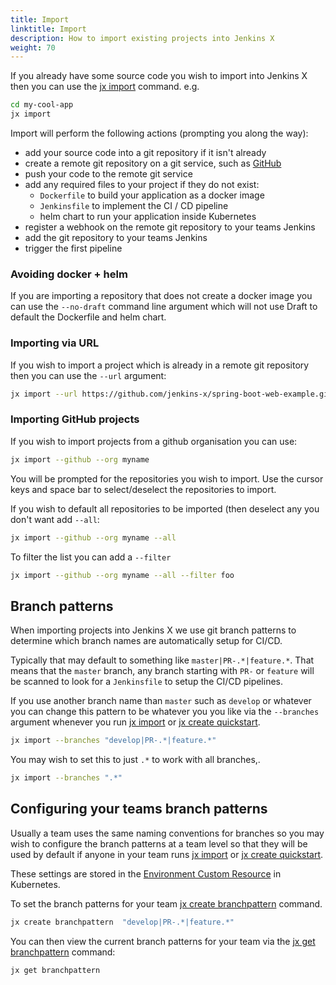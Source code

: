 ```yaml
---
title: Import
linktitle: Import
description: How to import existing projects into Jenkins X
weight: 70
---
```


If you already have some source code you wish to import into Jenkins X then you can use the [jx import](/commands/jx_import/) command. e.g.

```sh
cd my-cool-app
jx import
```

Import will perform the following actions (prompting you along the way):

* add your source code into a git repository if it isn't already
* create a remote git repository on a git service, such as [GitHub](https://github.com)
* push your code to the remote git service
* add any required files to your project if they do not exist:
  * `Dockerfile` to build your application as a docker image
  * `Jenkinsfile` to implement the CI / CD pipeline
  * helm chart to run your application inside Kubernetes
* register a webhook on the remote git repository to your teams Jenkins
* add the git repository to your teams Jenkins
* trigger the first pipeline

### Avoiding docker + helm

If you are importing a repository that does not create a docker image you can use the `--no-draft` command line argument which will not use Draft to default the Dockerfile and helm chart.


### Importing via URL

If you wish to import a project which is already in a remote git repository then you can use the `--url`  argument:

```sh
jx import --url https://github.com/jenkins-x/spring-boot-web-example.git
```

### Importing GitHub projects

If you wish to import projects from a github organisation you can use:

```sh
jx import --github --org myname
```

You will be prompted for the repositories you wish to import. Use the cursor keys and space bar to select/deselect the repositories to import.

If you wish to default all repositories to be imported (then deselect any you don't want add `--all`:

```sh
jx import --github --org myname --all
```

To filter the list you can add a `--filter`

```sh
jx import --github --org myname --all --filter foo
```

## Branch patterns

When importing projects into Jenkins X we use git branch patterns to determine which branch names are automatically setup for CI/CD.

Typically that may default to something like `master|PR-.*|feature.*`. That means that the `master` branch, any branch starting with `PR-` or `feature` will be scanned to look for a `Jenkinsfile` to setup the CI/CD pipelines.

If you use another branch name than `master` such as `develop` or whatever you can change this pattern to be whatever you you like via the `--branches` argument whenever you run [jx import](/commands/jx_import/) or [jx create quickstart](/commands/jx_create_quickstart/).


```sh
jx import --branches "develop|PR-.*|feature.*"
```

You may wish to set this to just `.*` to work with all branches,.

```sh
jx import --branches ".*"
```

## Configuring your teams branch patterns

Usually a team uses the same naming conventions for branches so you may wish to configure the branch patterns at a team level so that they will be used by default if anyone in your team runs [jx import](/commands/jx_import/) or [jx create quickstart](/commands/jx_create_quickstart/).

These settings are stored in the [Environment Custom Resource](/docs/reference/components/custom-resources/) in Kubernetes.

To set the branch patterns for your team  [jx create branchpattern](/commands/jx_create_branchpattern/) command.

```sh
jx create branchpattern  "develop|PR-.*|feature.*"
```
You can then view the current branch patterns for your team via the [jx get branchpattern](/commands/jx_get_branchpattern/) command:

```sh
jx get branchpattern
```
